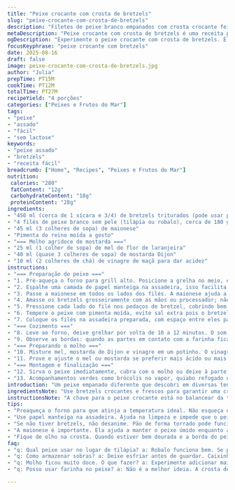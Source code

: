 ```yaml
---
title: "Peixe crocante com crosta de bretzels"
slug: "peixe-crocante-com-crosta-de-bretzels"
description: "Filetes de peixe branco empanados com crosta crocante feita de bretzels triturados e um toque de maionese, assados até dourar. Acompanhados de molho agridoce de mel e mostarda para equilibrar sabores. Usando tilápia ou robalo substitui fácil o peixe original. Receita sem lactose, simples, com textura crocante e presença marcante do sal do bretzel. Ajustes nos tempos de forno e na combinação de ingredientes criam nova experiência de textura e sabor sem fruta seca ou laticínios. Ideal para quem busca um prato prático, com toque artesanal e toque impactante no paladar."
metaDescription: "Peixe crocante com crosta de bretzels é uma receita prática e saborosa com um toque de maionese e molho agridoce"
ogDescription: "Experimente o peixe crocante com crosta de bretzels. É uma combinação de texturas e sabores que vai encantar seu paladar"
focusKeyphrase: "peixe crocante com bretzels"
date: 2025-08-16
draft: false
image: peixe-crocante-com-crosta-de-bretzels.jpg
author: "Julia"
prepTime: PT15M
cookTime: PT12M
totalTime: PT27M
recipeYield: "4 porções"
categories: ["Peixes e Frutos do Mar"]
tags:
- "peixe"
- "assado"
- "fácil"
- "sem lactose"
keywords:
- "peixe assado"
- "bretzels"
- "receita fácil"
breadcrumb: ["Home", "Recipes", "Peixes e Frutos do Mar"]
nutrition: 
 calories: "280"
 fatContent: "12g"
 carbohydrateContent: "18g"
 proteinContent: "28g"
ingredients:
- "450 ml (cerca de 1 xícara e 3/4) de bretzels triturados (pode usar pão de forma torrado para crocância diferente)"
- "4 filés de peixe branco sem pele (tilápia ou robalo), cerca de 180 g cada"
- "45 ml (3 colheres de sopa) de maionese"
- "Pimenta do reino moída a gosto"
- "=== Molho agridoce de mostarda ==="
- "25 ml (1 colher de sopa) de mel de flor de laranjeira"
- "40 ml (quase 3 colheres de sopa) de mostarda Dijon"
- "10 ml (2 colheres de chá) de vinagre de maçã para dar acidez"
instructions:
- "=== Preparação do peixe ==="
- "1. Pré-aqueça o forno para grill alto. Posicione a grelha no meio, evitando que o peixe fique muito perto do calor, para não queimar rápido a crosta."
- "2. Espalhe uma camada de papel manteiga na assadeira, isso facilita na hora da limpeza, evita grudar e protege o peixe."
- "3. Passe a maionese em todos os lados dos filés. A maionese ajuda a crosta grudar e conserva umidade no interior do peixe, já experimentei só com ovo e não fica tão úmido."
- "4. Amasse os bretzels grosseiramente com as mãos ou processador; não deixe virar pó, queremos pedaços para crocância. Se não tiver bretzels, experimente pão de forma torrado com sal grosso triturado por cima."
- "5. Pressione cada lado do filé nos pedaços de bretzel, cobrindo bem. Eu costumo deixar o peixe alguns minutos descansar com essa camada para grudar melhor."
- "6. Tempere o peixe com pimenta moída, evite sal extra pois o bretzel já contém bastante."
- "7. Coloque os filés na assadeira preparada, com espaço entre eles para o calor circular."
- "=== Cozimento ==="
- "8. Leve ao forno, deixe grelhar por volta de 10 a 12 minutos. O som do peixe chiando por estar cozinhando direito e a cor dourada na crosta indicam hora certa."
- "9. Observe as bordas: quando as partes em contato com a farinha ficarem bem douradas e firmes, resultado da reação de Maillard, é hora de tirar. Evite passar do ponto para não ressecar."
- "=== Preparando o molho ==="
- "10. Misture mel, mostarda de Dijon e vinagre em um potinho. O vinagre equilibra o doce do mel e dá frescor, importante para cortar a textura oleosa da maionese e crocância do bretzel."
- "11. Prove e ajuste o mel ou mostarda se preferir mais ácido ou mais doce, gosto pessoal varia bastante aqui."
- "=== Montagem e finalização ==="
- "12. Sirva o peixe imediatamente, cubra com o molho ou deixe à parte para que cada um se sirva, assim mantém a crocância intacta mais tempo."
- "13. Acompanhamentos verdes como brócolis no vapor, quiabo refogado ou aspargos salteados com alho combinam perfeitamente para equilibrar o prato."
introduction: "Um peixe empanado diferente que descobri em diversas tentativas frustradas de criar textura crocante sem fritura. A crosta feita com bretzels traz um sabor salgado e textura crocante surpreendente, enquanto a combinação simples de maionese e forno evita o peixe seco e sem graça. O molho misturando mel, mostarda e uma pitada de vinagre equilibra o conjunto com uma acidez interessante, nunca mais passo sem essa dupla. Fácil execução, resultado sofisticado – ideal para dias em que não quero enrolar na cozinha, mas quero impressionar sem frescura."
ingredientsNote: "Use bretzels crocantes e frescos para garantir uma crosta perfeita, com pedaços grandes mas aderentes. Pode substituir o peixe por tilápia ou robalo, que são mais acessíveis e mantêm a carne firme depois do forno. A maionese pode ser trocada por iogurte grego, para uma versão menos calórica, mas perde um pouco da textura cremosa que ajuda na crosta ficar grudada. No molho, o vinagre de maçã é essencial para dar um contraste ácido, sem ele o molho fica muito doce e enjoativo. Se necessário, substitua o mel por xarope de agave. Temperos extras como limão na maionese também funcionam, mas prefiro o clássico direto."
instructionsNote: "A chave para o peixe crocante está no balancear da temperatura do forno e controle do tempo. Pré-aqueça bem e posicione os filés longe demais da resistência para não queimar os bretzels rápido, caso contrário a crosta fica preta por fora e o peixe cru por dentro. Pressione bem os bretzels na maionese, mas com leveza para não tirar a delicadeza do filé. O molho deve ser fabricado enquanto o peixe cozinha, assim ganha tempo e mantém frescor. Evite virar o peixe na assadeira, a crosta é delicada e pode se soltar. Se quiser garantir crocância extra, passe rapidamente perto da grelha no final, mas fique de olho para não queimar. Quando dourar por fora e o peixe perder o aspecto translúcido, já está bom."
tips:
- "Preaqueça o forno para que atinja a temperatura ideal. Não esqueça de colocar a grelha no meio. Assim, o peixe não queima a crosta. A crocância é essencial."
- "Use papel manteiga na assadeira. Ajuda na limpeza e impede que o peixe grude. Assim, o resultado final é mais limpo e você não perde nada na hora de servir."
- "Se não tiver bretzels, não desanime. Pão de forma torrado pode funcionar. Triture com sal grosso por cima para um toque salgado. Mas grãos de bretzel ainda são melhores."
- "A maionese é importante. Ela ajuda a manter o peixe úmido enquanto assa. Então, não substitua se você não quiser arriscar e acabar com um peixe seco."
- "Fique de olho na crosta. Quando estiver bem dourada e a borda do peixe ficar firme, é hora de tirar do forno. O som do peixe assando é uma boa pista também."
faq:
- "q: Qual peixe usar no lugar de tilápia? a: Robalo funciona bem. Se preferir outros, experimente também a pescada ou o linguado. Textura firme é fundamental."
- "q: Como armazenar sobras? a: Deixe esfriar antes de guardar. Caixinha hermética. Também pode congelar, mas a crocância vai se perder. Assar de novo ajuda."
- "q: Molho ficou muito doce. O que fazer? a: Experimente adicionar mais mostarda. Um pouco mais de vinagre também ajuda. Balancear é a chave, gosto pessoal difere."
- "q: Posso usar farinha no peixe? a: Não é a melhor ideia. A crosta de bretzel é o que traz o sabor. Mas se precisar, só uma leve camada de farinha. Para textura."

---
```

